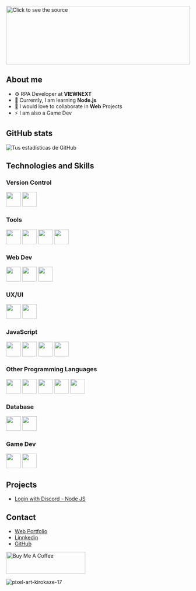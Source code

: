 
<div style="width: 100%;">
  <a href="https://github.com/mario0909-dev">
    <img src="test.svg" style="width: 100%;height:10rem;" alt="Click to see the source">
  </a>
</div>

## About me

- ⚙️ RPA Developer at **VIEWNEXT**
- 🌱 Currently, I am learning **Node.js**
- 👯 I would love to collaborate in **Web** Projects
- ⚡ I am also a Game Dev


## GitHub stats

![Tus estadísticas de GitHub](https://github-readme-stats.vercel.app/api?username=mario0909-dev&show_icons=true)

## Technologies and Skills
### Version Control 
<a><img height="40" src="https://img.shields.io/badge/GitHub-100000?style=for-the-badge&logo=github&logoColor=white"></a> 
<a><img height="40" src="https://img.shields.io/badge/GIT-E44C30?style=for-the-badge&logo=git&logoColor=white"></a>

### Tools
<a><img height="40" src="https://img.shields.io/badge/Visual_Studio_Code-0078D4?style=for-the-badge&logo=visual%20studio%20code&logoColor=white"></a>
<a><img height="40" src="https://img.shields.io/badge/sublime_text-%23575757.svg?&style=for-the-badge&logo=sublime-text&logoColor=important"></a>
<a><img height="40" src="https://img.shields.io/badge/Postman-FF6C37?style=for-the-badge&logo=Postman&logoColor=white"></a>
<a><img height="40" src="https://img.shields.io/badge/Android_Studio-3DDC84?style=for-the-badge&logo=android-studio&logoColor=white"></a>

### Web Dev

<a><img height="40" src="https://img.shields.io/badge/HTML5-E34F26?style=for-the-badge&logo=html5&logoColor=white"></a>
<a><img height="40" src="https://img.shields.io/badge/CSS3-1572B6?style=for-the-badge&logo=css3&logoColor=white"></a>
<a><img height="40" src="https://img.shields.io/badge/Bootstrap-563D7C?style=for-the-badge&logo=bootstrap&logoColor=white"></a>

### UX/UI

<a><img height="40" src="https://img.shields.io/badge/Figma-F24E1E?style=for-the-badge&logo=figma&logoColor=white"></a>
<a><img height="40" src="https://img.shields.io/badge/Canva-%2300C4CC.svg?&style=for-the-badge&logo=Canva&logoColor=white"></a>

### JavaScript
<a><img height="40" src="https://img.shields.io/badge/JavaScript-323330?style=for-the-badge&logo=javascript&logoColor=F7DF1E"></a>
<a><img height="40" src="https://img.shields.io/badge/npm-CB3837?style=for-the-badge&logo=npm&logoColor=white"></a>
<a><img height="40" src="https://img.shields.io/badge/Node%20js-339933?style=for-the-badge&logo=nodedotjs&logoColor=white"></a>
<a><img height="40" src="https://img.shields.io/badge/Express%20js-000000?style=for-the-badge&logo=express&logoColor=white"></a>

### Other Programming Languages
<a><img height="40" src="https://img.shields.io/badge/.NET-512BD4?style=for-the-badge&logo=dotnet&logoColor=white"></a>
<a><img height="40" src="https://img.shields.io/badge/PHP-777BB4?style=for-the-badge&logo=php&logoColor=white"></a>
<a><img height="40" src="https://img.shields.io/badge/Python-FFD43B?style=for-the-badge&logo=python&logoColor=blue"></a>
<a><img height="40" src="https://img.shields.io/badge/C%23-239120?style=for-the-badge&logo=c-sharp&logoColor=white"></a>
<a><img height="40" src="https://img.shields.io/badge/Android_Studio-3DDC84?style=for-the-badge&logo=android-studio&logoColor=white"></a>

### Database
<a><img height="40" src="https://img.shields.io/badge/MySQL-005C84?style=for-the-badge&logo=mysql&logoColor=white"></a>
<a><img height="40" src="https://img.shields.io/badge/Sqlite-003B57?style=for-the-badge&logo=sqlite&logoColor=white"></a>

### Game Dev
<a><img height="40" src="https://img.shields.io/badge/Unity-100000?style=for-the-badge&logo=unity&logoColor=white"></a>
<a><img height="40" src="https://img.shields.io/badge/blender-%23F5792A.svg?style=for-the-badge&logo=blender&logoColor=white"></a>

## Projects 
- <a href="https://github.com/mario0909-dev/Login-with-Discord---Node.js"> Login with Discord - Node JS </a>

## Contact

- <a href="https://mario0909-dev.github.io/Portfolio/">Web Portfolio </a>
- <a href="https://www.linkedin.com/in/mario-gonzalez-lopezosa/">Linnkedin </a>
- <a href="https://github.com/mario0909-dev">GitHub </a>

<a href="https://www.buymeacoffee.com/shadditz" target="_blank"><img src="https://cdn.buymeacoffee.com/buttons/v2/default-yellow.png" alt="Buy Me A Coffee" style="height: 60px !important;width: 217px !important;" ></a>

![pixel-art-kirokaze-17](https://github.com/mario0909-dev/mario0909-dev/assets/59892048/bbc3cf00-611b-4e56-ac06-c4f30da87b78)


